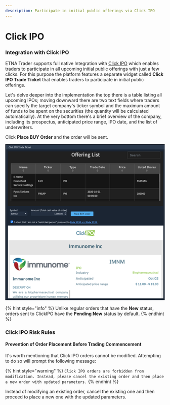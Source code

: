 ```yaml
---
description: Participate in initial public offerings via Click IPO
---
```


# Click IPO

### Integration with Click IPO

ETNA Trader supports full native Integration with [Click IPO](https://clickipo.com/how/) which enables traders to participate in all upcoming initial public offerings with just a few clicks. For this purpose the platform features a separate widget called **Click IPO Trade Ticket** that enables traders to participate in initial public offerings.

Let's delve deeper into the implementation the top there is a table listing all upcoming IPOs; moving downward there are two text fields where traders can specify the target company's ticker symbol and the maximum amount of funds to be spent on the securities \(the quantity will be calculated automatically\). At the very bottom there's a brief overview of the company, including its prospectus, anticipated price range, IPO date, and the list of underwriters.

Click **Place BUY Order** and the order will be sent. 

![](../../../.gitbook/assets/screenshot-2020-09-30-at-12.29.52.png)

{% hint style="info" %}
Unlike regular orders that have the **New** status, orders sent to ClickIPO have the **Pending New** status by default.
{% endhint %}

### Click IPO Risk Rules

#### Prevention of Order Placement Before Trading Commencement

It's worth mentioning that Click IPO orders cannot be modified. Attempting to do so will prompt the following message:

{% hint style="warning" %}
`Click IPO orders are forbidden from modification. Instead, please cancel the existing order and then place a new order with updated parameters.`
{% endhint %}

Instead of modifying an existing order, cancel the existing one and then proceed to place a new one with the updated parameters.


